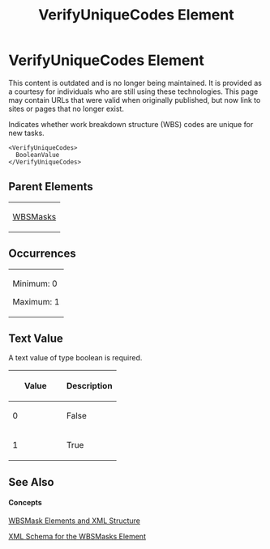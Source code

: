 ﻿---
title: VerifyUniqueCodes Element
TOCTitle: VerifyUniqueCodes Element
ms:assetid: 6619c7fa-8c1a-449e-b4a9-7712ac0dfa04
ms:mtpsurl: https://msdn.microsoft.com/en-us/library/Bb968528(v=office.12)
ms:contentKeyID: 13188220
ms.date: 05/05/2014
mtps_version: v=office.12
f1_keywords:
- VerifyUniqueCodes element
---

# VerifyUniqueCodes Element

This content is outdated and is no longer being maintained. It is provided as a courtesy for individuals who are still using these technologies. This page may contain URLs that were valid when originally published, but now link to sites or pages that no longer exist.

Indicates whether work breakdown structure (WBS) codes are unique for new tasks.

    <VerifyUniqueCodes>
      BooleanValue
    </VerifyUniqueCodes>

## Parent Elements

<table>
<colgroup>
<col style="width: 100%" />
</colgroup>
<tbody>
<tr class="odd">
<td><p><a href="bb968580(v=office.12).md">WBSMasks</a></p></td>
</tr>
</tbody>
</table>

## Occurrences

<table>
<colgroup>
<col style="width: 100%" />
</colgroup>
<tbody>
<tr class="odd">
<td><p>Minimum: 0</p>
<p>Maximum: 1</p></td>
</tr>
</tbody>
</table>

## Text Value

A text value of type boolean is required.

<table>
<colgroup>
<col style="width: 50%" />
<col style="width: 50%" />
</colgroup>
<thead>
<tr class="header">
<th><p>Value</p></th>
<th><p>Description</p></th>
</tr>
</thead>
<tbody>
<tr class="odd">
<td><p>0</p></td>
<td><p>False</p></td>
</tr>
<tr class="even">
<td><p>1</p></td>
<td><p>True</p></td>
</tr>
</tbody>
</table>

## See Also

#### Concepts

[WBSMask Elements and XML Structure](bb968416\(v=office.12\).md)

[XML Schema for the WBSMasks Element](bb968565\(v=office.12\).md)

